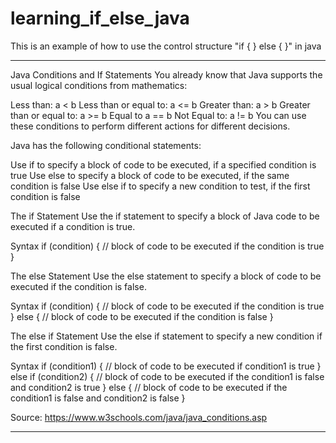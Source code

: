 # learning_if_else_java
This is an example of how to use the control structure "if { } else { }" in java 

--------------------------------------------------------------------------------------------------------------------------------------------------------------------------------
Java Conditions and If Statements
You already know that Java supports the usual logical conditions from mathematics:

Less than: a < b
Less than or equal to: a <= b
Greater than: a > b
Greater than or equal to: a >= b
Equal to a == b
Not Equal to: a != b
You can use these conditions to perform different actions for different decisions.

Java has the following conditional statements:

Use if to specify a block of code to be executed, if a specified condition is true
Use else to specify a block of code to be executed, if the same condition is false
Use else if to specify a new condition to test, if the first condition is false

The if Statement
Use the if statement to specify a block of Java code to be executed if a condition is true.

Syntax
if (condition) {
  // block of code to be executed if the condition is true
}

The else Statement
Use the else statement to specify a block of code to be executed if the condition is false.

Syntax
if (condition) {
  // block of code to be executed if the condition is true
} else {
  // block of code to be executed if the condition is false
}

The else if Statement
Use the else if statement to specify a new condition if the first condition is false.

Syntax
if (condition1) {
  // block of code to be executed if condition1 is true
} else if (condition2) {
  // block of code to be executed if the condition1 is false and condition2 is true
} else {
  // block of code to be executed if the condition1 is false and condition2 is false
}

Source: https://www.w3schools.com/java/java_conditions.asp

--------------------------------------------------------------------------------------------------------------------------------------------------------------------------------
